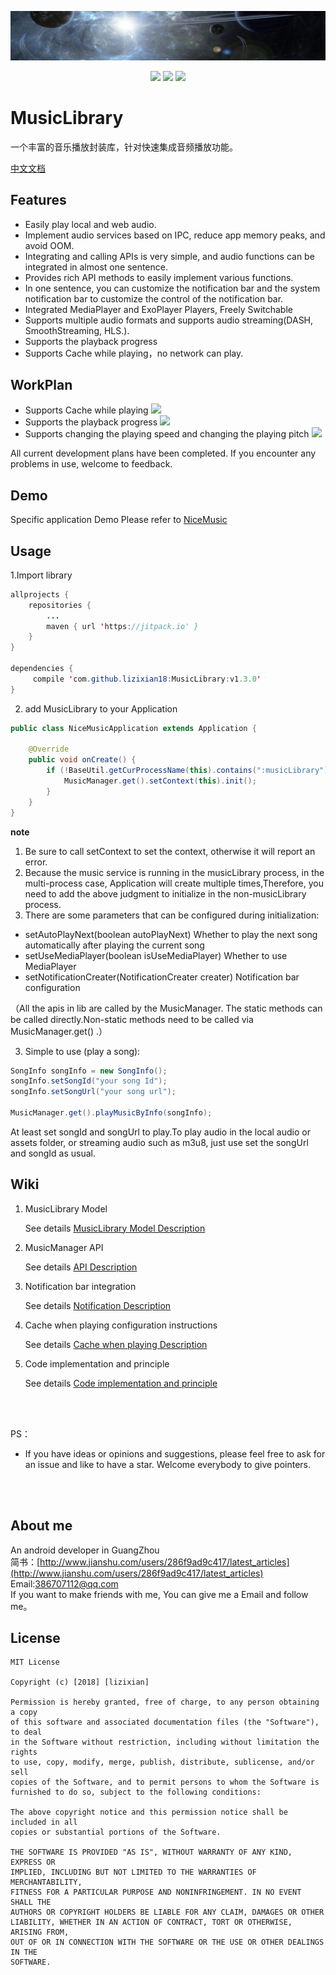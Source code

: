 <p align="center">
<a href="art/logo.jpg"><img src="art/logo.jpg"/></a>
</p>

<p align="center">
<a href="http://developer.android.com/index.html"><img src="https://img.shields.io/badge/platform-android-green.svg"></a>
<a href="https://jitpack.io/#lizixian18/MusicLibrary"><img src="https://jitpack.io/v/lizixian18/MusicLibrary.svg"></a>
<a href="http://choosealicense.com/licenses/mit/"><img src="https://img.shields.io/badge/license-MIT-green.svg"></a>
</p>

# MusicLibrary

一个丰富的音乐播放封装库，针对快速集成音频播放功能。  

[中文文档](https://github.com/lizixian18/MusicLibrary/blob/master/README-ZH.md)

## Features

- Easily play local and web audio.
- Implement audio services based on IPC, reduce app memory peaks, and avoid OOM.
- Integrating and calling APIs is very simple, and audio functions can be integrated in almost one sentence.
- Provides rich API methods to easily implement various functions.
- In one sentence, you can customize the notification bar and the system notification bar to customize the control of the notification bar.
- Integrated MediaPlayer and ExoPlayer Players, Freely Switchable
- Supports multiple audio formats and supports audio streaming(DASH, SmoothStreaming, HLS.).
- Supports the playback progress
- Supports Cache while playing，no network can play.

## WorkPlan

- Supports Cache while playing [![](https://img.shields.io/badge/goal%20progress-100%25-brightgreen.svg)](https://github.com/lizixian18/MusicLibrary)
- Supports the playback progress [![](https://img.shields.io/badge/goal%20progress-100%25-brightgreen.svg)](https://github.com/lizixian18/MusicLibrary)
- Supports changing the playing speed and changing the playing pitch  [![](https://img.shields.io/badge/goal%20progress-100%25-brightgreen.svg)](https://github.com/lizixian18/MusicLibrary)

All current development plans have been completed. If you encounter any problems in use, welcome to feedback.

## Demo

Specific application Demo Please refer to [NiceMusic](https://github.com/lizixian18/NiceMusic)

## Usage

1.Import library

```java
allprojects {
    repositories {
        ...
        maven { url 'https://jitpack.io' }
    }
}

dependencies {
     compile 'com.github.lizixian18:MusicLibrary:v1.3.0'
}
```

2. add MusicLibrary to your Application

```java
public class NiceMusicApplication extends Application {

    @Override
    public void onCreate() {
        if (!BaseUtil.getCurProcessName(this).contains(":musicLibrary")) {
            MusicManager.get().setContext(this).init();
        }
    }
}
```

**note**
1. Be sure to call setContext to set the context, otherwise it will report an error. 
2. Because the music service is running in the musicLibrary process, in the multi-process case, Application will create multiple times,Therefore, you need to add the above judgment to initialize in the non-musicLibrary process.
3. There are some parameters that can be configured during initialization:

- setAutoPlayNext(boolean autoPlayNext) Whether to play the next song automatically after playing the current song
- setUseMediaPlayer(boolean isUseMediaPlayer) Whether to use MediaPlayer
- setNotificationCreater(NotificationCreater creater) Notification bar configuration

（All the apis in lib are called by the MusicManager. The static methods can be called directly.Non-static methods need to be called via MusicManager.get() .） 
  
3. Simple to use (play a song):

```java
SongInfo songInfo = new SongInfo();
songInfo.setSongId("your song Id"); 
songInfo.setSongUrl("your song url"); 

MusicManager.get().playMusicByInfo(songInfo);
```

At least set songId and songUrl to play.To play audio in the local audio or assets folder, or streaming audio such as m3u8, just use set the songUrl and songId as usual.

## Wiki

1. MusicLibrary Model 
 
   See details [MusicLibrary Model Description](https://github.com/lizixian18/MusicLibrary/blob/master/readme/model.md)
   
2. MusicManager API
   
   See details [API Description](https://github.com/lizixian18/MusicLibrary/blob/master/readme/api.md)
 
3. Notification bar integration

   See details [Notification Description](https://github.com/lizixian18/MusicLibrary/blob/master/readme/notification.md)

4. Cache when playing configuration instructions
 
   See details [Cache when playing Description](https://github.com/lizixian18/MusicLibrary/blob/master/readme/playcache.md)

5. Code implementation and principle
  
   See details [Code implementation and principle](https://github.com/lizixian18/MusicLibrary/blob/master/readme/principle.md)


<br><br>

PS：
- If you have ideas or opinions and suggestions, please feel free to ask for an issue and like to have a star. Welcome everybody to give pointers.

<br><br>

##  About me

An android developer in GuangZhou  
简书：[http://www.jianshu.com/users/286f9ad9c417/latest_articles](http://www.jianshu.com/users/286f9ad9c417/latest_articles)   
Email:386707112@qq.com  
If you want to make friends with me, You can give me a Email and follow me。


## License

```
MIT License

Copyright (c) [2018] [lizixian]

Permission is hereby granted, free of charge, to any person obtaining a copy
of this software and associated documentation files (the "Software"), to deal
in the Software without restriction, including without limitation the rights
to use, copy, modify, merge, publish, distribute, sublicense, and/or sell
copies of the Software, and to permit persons to whom the Software is
furnished to do so, subject to the following conditions:

The above copyright notice and this permission notice shall be included in all
copies or substantial portions of the Software.

THE SOFTWARE IS PROVIDED "AS IS", WITHOUT WARRANTY OF ANY KIND, EXPRESS OR
IMPLIED, INCLUDING BUT NOT LIMITED TO THE WARRANTIES OF MERCHANTABILITY,
FITNESS FOR A PARTICULAR PURPOSE AND NONINFRINGEMENT. IN NO EVENT SHALL THE
AUTHORS OR COPYRIGHT HOLDERS BE LIABLE FOR ANY CLAIM, DAMAGES OR OTHER
LIABILITY, WHETHER IN AN ACTION OF CONTRACT, TORT OR OTHERWISE, ARISING FROM,
OUT OF OR IN CONNECTION WITH THE SOFTWARE OR THE USE OR OTHER DEALINGS IN THE
SOFTWARE.
```
